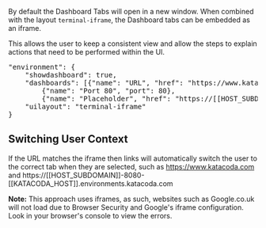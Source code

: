 By default the Dashboard Tabs will open in a new window. When combined with the layout `terminal-iframe`, the Dashboard tabs can be embedded as an iframe.

This allows the user to keep a consistent view and allow the steps to explain actions that need to be performed within the UI.

<pre>
"environment": {
    "showdashboard": true,
    "dashboards": [{"name": "URL", "href": "https://www.katacoda.com"},
        {"name": "Port 80", "port": 80},
        {"name": "Placeholder", "href": "https://[[HOST_SUBDOMAIN]]-80-[[KATACODA_HOST]].environments.katacoda.com"}],
    "uilayout": "terminal-iframe"
}
</pre>

## Switching User Context

If the URL matches the iframe then links will automatically switch the user to the correct tab when they are selected, such as https://www.katacoda.com and https://[[HOST_SUBDOMAIN]]-8080-[[KATACODA_HOST]].environments.katacoda.com

**Note:** This approach uses iframes, as such, websites such as Google.co.uk will not load due to Browser Security and Google's iframe configuration. Look in your browser's console to view the errors.